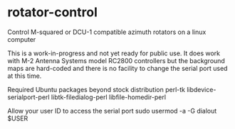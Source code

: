 rotator-control
===============

Control M-squared or DCU-1 compatible azimuth rotators on a linux computer

This is a work-in-progress and not yet ready for public use.  It does work
with M-2 Antenna Systems model RC2800 controllers but the background maps
are hard-coded and there is no facility to change the serial port used
at this time.

Required Ubuntu packages beyond stock distribution
perl-tk
libdevice-serialport-perl
libtk-filedialog-perl
libfile-homedir-perl

Allow your user ID to access the serial port
sudo usermod -a -G dialout $USER
